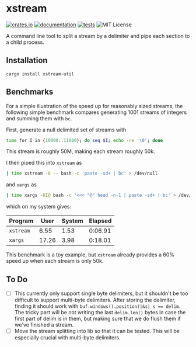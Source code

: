 # xstream

[![crates.io](https://img.shields.io/crates/v/xstream-util)](https://crates.io/crates/xstream-util)
[![documentation](https://docs.rs/xstream-util/badge.svg)](https://docs.rs/xstream-util)
[![tests](https://github.com/erikbrinkman/xstream/actions/workflows/rust.yml/badge.svg)](https://github.com/erikbrinkman/xstream/actions/workflows/rust.yml)
![MIT License](https://img.shields.io/github/license/erikbrinkman/xstream)

A command line tool to split a stream by a delimiter and pipe each section to a child process.

## Installation

```
cargo install xstream-util
```

## Benchmarks

For a simple illustration of the speed up for reasonably sized streams, the following simple benchmark compares generating 1001 streams of integers and summing them with `bc`.

First, generate a null delimited set of streams with

```bash
time for I in {10000..11000}; do seq $I; echo -ne '\0'; done
```

This stream is roughly 50M, making each stream roughly 50k.

I then piped this into `xstream` as
```bash
| time xstream -0 -- bash -c 'paste -sd+ | bc' > /dev/null
```
and `xargs` as
```bash
| time xargs -0I@ bash -c '<<< "@" head -n-1 | paste -sd+ | bc' > /dev/null
```

which on my system gives:

|  Program  | User  | System | Elapsed |
|-----------|-------|--------|---------|
| `xstream` |  6.55 |   1.53 | 0:06.91 |
| `xargs`   | 17.26 |   3.98 | 0:18.01 |

This benchmark is a toy example, but `xstream` already provides a 60% speed up when each stream is only 50k.

## To Do

- [ ] This currently only support single byte delimiters, but it shouldn't be too difficult to support multi-byte delimiters.
      After storing the delimiter, finding it should work with `buf.windows().position(|&s| s == delim`.
      The tricky part will be not writing the last `delim.len()` bytes in case the first part of delim is in them, but making sure that we do flush them if we've finished a stream.
- [ ] Move the stream splitting into lib so that it can be tested.
      This will be especially crucial with multi-byte delimiters.
